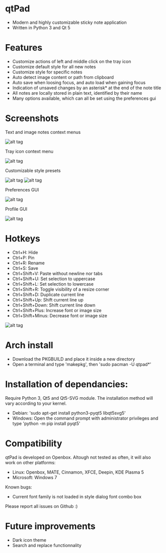 # qtPad
- Modern and highly customizable sticky note application
- Written in Python 3 and Qt 5

# Features
- Customize actions of left and middle click on the tray icon
- Customize default style for all new notes
- Customize style for specific notes
- Auto detect image content or path from clipboard
- Auto save when loosing focus, and auto load when gaining focus
- Indication of unsaved changes by an asterisk* at the end of the note title 
- All notes are locally stored in plain text, identified by their name
- Many options available, which can all be set using the preferences gui

# Screenshots
Text and image notes context menus

![alt tag](https://raw.githubusercontent.com/willbelr/qtpad/master/screenshots/child.png)


Tray icon context menu

![alt tag](https://raw.githubusercontent.com/willbelr/qtpad/master/screenshots/context_menu.png)


Customizable style presets

![alt tag](https://raw.githubusercontent.com/willbelr/qtpad/master/screenshots/quickstyle.png)
![alt tag](https://raw.githubusercontent.com/willbelr/qtpad/master/screenshots/stylepreset.gif)

Preferences GUI

![alt tag](https://raw.githubusercontent.com/willbelr/qtpad/master/screenshots/preferences.png)


Profile GUI

![alt tag](https://raw.githubusercontent.com/willbelr/qtpad/master/screenshots/style.png)

# Hotkeys

- Ctrl+H: Hide
- Ctrl+P: Pin
- Ctrl+R: Rename
- Ctrl+S: Save
- Ctrl+Shift+V: Paste without newline nor tabs
- Ctrl+Shift+U: Set selection to uppercase
- Ctrl+Shift+L: Set selection to lowercase
- Ctrl+Shift+R: Toggle visibility of a resize corner
- Ctrl+Shift+D: Duplicate current line
- Ctrl+Shift+Up: Shift current line up
- Ctrl+Shift+Down: Shift current line down
- Ctrl+Shift+Plus: Increase font or image size
- Ctrl+Shift+Minus: Decrease font or image size

![alt tag](https://raw.githubusercontent.com/willbelr/qtpad/master/screenshots/hotkeys.gif)

# Arch install
- Download the PKGBUILD and place it inside a new directory
- Open a terminal and type 'makepkg', then 'sudo pacman -U qtpad*'

# Installation of dependancies:
Require Python 3, Qt5 and Qt5-SVG module. The installation method will vary according to your kernel.
- Debian: 'sudo apt-get install python3-pyqt5 libqt5svg5'
- Windows: Open the command prompt with administrator privileges and type 'python -m pip install pyqt5'

# Compatibility
qtPad is developed on Openbox. Altough not tested as often, it will also work on other platforms:
- Linux: Openbox, MATE, Cinnamon, XFCE, Deepin, KDE Plasma 5 
- Microsoft: Windows 7

Known bugs:
- Current font family is not loaded in style dialog font combo box
 
 Please report all issues on Github :)
 
 # Future improvements
 - Dark icon theme
 - Search and replace functionnality
